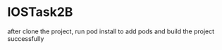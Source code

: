 # IOSTask2B

after clone the project, run pod install to add pods and build the project successfully
